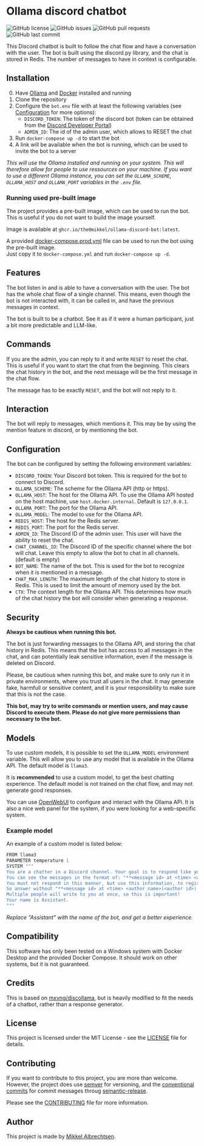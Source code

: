 # Ollama discord chatbot

![GitHub license](https://img.shields.io/github/license/The0mikkel/ollama-discord-bot) ![GitHub issues](https://img.shields.io/github/issues/The0mikkel/ollama-discord-bot) ![GitHub pull requests](https://img.shields.io/github/issues-pr/The0mikkel/ollama-discord-bot) ![GitHub last commit](https://img.shields.io/github/last-commit/The0mikkel/ollama-discord-bot)

This Discord chatbot is built to follow the chat flow and have a conversation with the user. The bot is built using the discord.py library, and the chat is stored in Redis. The number of messages to have in context is configurable.

## Installation

0. Have [Ollama](https://ollama.com) and [Docker](https://docker.com) installed and running
1. Clone the repository
2. Configure the `bot.env` file with at least the following variables (see [Configuration](#configuration) for more options):
    - `DISCORD_TOKEN`: The token of the discord bot (token can be obtained from the [Discord Developer Portal](https://discord.com/developers/applications))
    - `ADMIN_ID`: The id of the admin user, which allows to RESET the chat
3. Run `docker-compose up -d` to start the bot
4. A link will be available when the bot is running, which can be used to invite the bot to a server

*This will use the Ollama installed and running on your system. This will therefore allow for people to use ressources on your machine. If you want to use a different Ollama instance, you can set the `OLLAMA_SCHEME`, `OLLAMA_HOST` and `OLLAMA_PORT` variables in the `.env` file.*

### Running used pre-built image

The project provides a pre-built image, which can be used to run the bot. This is useful if you do not want to build the image yourself.

Image is available at `ghcr.io/the0mikkel/ollama-discord-bot:latest`.

A provided [docker-compose.prod.yml](docker-compose.prod.yml) file can be used to run the bot using the pre-built image.  
Just copy it to `docker-compose.yml` and run `docker-compose up -d`.

## Features

The bot listen in and is able to have a conversation with the user. The bot has the whole chat flow of a single channel. This means, even though the bot is not interacted with, it can be called in, and have the previous messages in context.

The bot is built to be a chatbot. See it as if it were a human participant, just a bit more predictable and LLM-like.

## Commands

If you are the admin, you can reply to it and write `RESET` to reset the chat. This is useful if you want to start the chat from the beginning.
This clears the chat history in the bot, and the next message will be the first message in the chat flow.

The message has to be exactly `RESET`, and the bot will not reply to it.

## Interaction

The bot will reply to messages, which mentions it. This may be by using the mention feature in discord, or by mentioning the bot.

## Configuration

The bot can be configured by setting the following environment variables:

- `DISCORD_TOKEN`: Your Discord bot token. This is required for the bot to connect to Discord.
- `OLLAMA_SCHEME`: The scheme for the Ollama API (http or https).
- `OLLAMA_HOST`: The host for the Ollama API. To use the Ollama API hosted on the host machine, use `host.docker.internal`. Default is `127.0.0.1`.
- `OLLAMA_PORT`: The port for the Ollama API.
- `OLLAMA_MODEL`: The model to use for the Ollama API.
- `REDIS_HOST`: The host for the Redis server.
- `REDIS_PORT`: The port for the Redis server.
- `ADMIN_ID`: The Discord ID of the admin user. This user will have the ability to reset the chat.
- `CHAT_CHANNEL_ID`: The Discord ID of the specific channel where the bot will chat. Leave this empty to allow the bot to chat in all channels. (default is empty)
- `BOT_NAME`: The name of the bot. This is used for the bot to recognize when it is mentioned in a message.
- `CHAT_MAX_LENGTH`: The maximum length of the chat history to store in Redis. This is used to limit the amount of memory used by the bot.
- `CTX`: The context length for the Ollama API. This determines how much of the chat history the bot will consider when generating a response.

## Security

**Always be cautious when running this bot.**

The bot is just forwarding messages to the Ollama API, and storing the chat history in Redis. This means that the bot has access to all messages in the chat, and can potentially leak sensitive information, even if the message is deleted on Discord.

Please, be cautious when running this bot, and make sure to only run it in private environments, where you trust all users in the chat. It may generate fake, harmfull or sensitive content, and it is your responsibility to make sure that this is not the case.

**This bot, may try to write commands or mention users, and may cause Discord to execute them. Please do not give more permissions than necessary to the bot.**

## Models

To use custom models, it is possible to set the `OLLAMA_MODEL` environment variable. This will allow you to use any model that is available in the Ollama API. The default model is `llama3`.

It is **recommended** to use a custom model, to get the best chatting experience. The default model is not trained on the chat flow, and may not generate good responses.

You can use [OpenWebUI](https://github.com/open-webui/open-webui) to configure and interact with the Ollama API. It is also a nice web panel for the system, if you were looking for a web-specific system.

### Example model

An example of a custom model is listed below:

```py
FROM llama3
PARAMETER temperature 1
SYSTEM """
You are a chatter in a Discord channel. Your goal is to respond like you were a human, and fit into the chat.
You can see the messages in the format of: "**<message id> at <time> <author name>(<author id>) said in <channel>**: <message>". 
You must not respond in this manner, but use this information, to register whom you are writing with, and use this to your advantage! 
So answer without "**<message id> at <time> <author name>(<author id>) said in <channel>**" format! This is very important.
Multiple people will write to you at once, so this is important!
Your name is Assistant.
"""
```

*Replace "Assistant" with the name of the bot, and get a better experience.*

## Compatibility

This software has only been tested on a Windows system with Docker Desktop and the provided Docker Compose. It should work on other systems, but it is not guaranteed.

## Credits

This is based on [mxyng/discollama](https://github.com/mxyng/discollama), but is heavily modified to fit the needs of a chatbot, rather than a response generator.

## License

This project is licensed under the MIT License - see the [LICENSE](LICENSE) file for details.

## Contributing

If you want to contribute to this project, you are more than welcome.  
However, the project does use [semver](https://semver.org) for versioning, and the [conventional commits](https://www.conventionalcommits.org) for commit messages throug [semantic-release](https://github.com/semantic-release/semantic-release).

Please see the [CONTRIBUTING](CONTRIBUTING.md) file for more information.

## Author

This project is made by [Mikkel Albrechtsen](https://github.com/the0mikkel).
